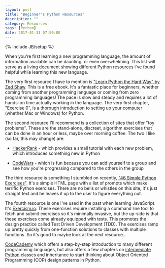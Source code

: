 ```yaml
---
layout: post
title: "Beginner's Python Resources"
description: ""
category: Resources
tags: [Python]
date: 2017-01-31 07:50:00
---
```

{% include JB/setup %}

When you're first learning a new programming language, the amount of information available can be daunting, or even overwhelming.  This list will serve as a living document showing different Python resources I've found helpful while learning this new language.

The very first resource I have to mention is ["Learn Python the Hard Way" by Zed Shaw](https://learnpythonthehardway.org/book/).  This is a free ebook.  It's a fantastic place for beginners, whether coming from another programming language or coming from zero programming languages!  The pace is slow and steady and requires a lot of hands-on time actually working in the language.  The very first chapter, "Exercise 0", is a thorough introduction to setting up your computer (whether Mac or Windows) for Python.

The second resource I'll recommend is a collection of sites that offer "toy problems".  These are the stand-alone, discreet, algorithm exercises that can be done in an hour or less, maybe over morning coffee.  The two I like (so far, this may change) are:

* [HackerRank](https://www.hackerrank.com/) - which provides a small tutorial with each new problem, which introduces something new in Python

* [CodeWars](https://www.codewars.com/) - which is fun because you can add yourself to a group and see how you're progressing compared to the others in the group

The third resource is something I stumbled on recently, ["46 Simple Python Exercises"](http://www.ling.gu.se/~lager/python_exercises.html).  It's a simple HTML page with a list of prompts which make terrific Python exercises.  There are no bells or whistles on this site, it's just straight text and he leaves it up to the user to figure everything out.

The fourth resource is one I've used in the past when learning JavaScript.  It's [Exercism.io](http://exercism.io/).  These exercises require installing a command line tool to fetch and submit exercises so it's minimally invasive, but the up-side is that these exercises come already equipped with tests.  This promotes the design practice called Test Driven Development (TDD).  The exercises ramp up pretty quickly from one-function solutions to classes with multiple functions.  So it's good to maybe look at the next resource...

[CodeCademy](https://www.codecademy.com/) which offers a step-by-step introduction to many different programming languages, but also offers a few chapters on [Intermediate Python](https://www.codecademy.com/courses/python-intermediate-en-WL8e4/0/1) classes and inheritance to start thinking about Object Oriented Programming (OOP) design patterns in Python.